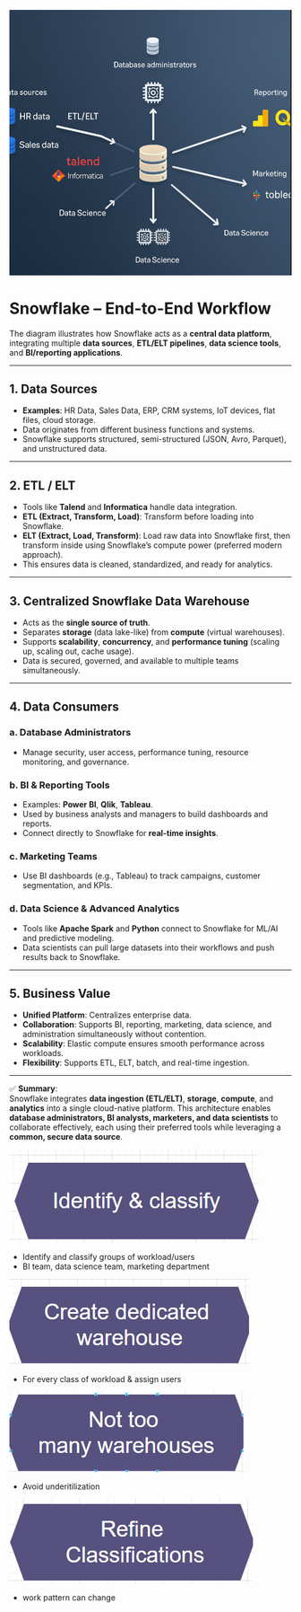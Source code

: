 ![alt text](image-13.png)
# **Snowflake – End-to-End Workflow**

The diagram illustrates how Snowflake acts as a **central data platform**, integrating multiple **data sources**, **ETL/ELT pipelines**, **data science tools**, and **BI/reporting applications**.  

---

## **1. Data Sources**
- **Examples**: HR Data, Sales Data, ERP, CRM systems, IoT devices, flat files, cloud storage.  
- Data originates from different business functions and systems.  
- Snowflake supports structured, semi-structured (JSON, Avro, Parquet), and unstructured data.  

---

## **2. ETL / ELT**
- Tools like **Talend** and **Informatica** handle data integration.  
- **ETL (Extract, Transform, Load)**: Transform before loading into Snowflake.  
- **ELT (Extract, Load, Transform)**: Load raw data into Snowflake first, then transform inside using Snowflake’s compute power (preferred modern approach).  
- This ensures data is cleaned, standardized, and ready for analytics.  

---

## **3. Centralized Snowflake Data Warehouse**
- Acts as the **single source of truth**.  
- Separates **storage** (data lake-like) from **compute** (virtual warehouses).  
- Supports **scalability**, **concurrency**, and **performance tuning** (scaling up, scaling out, cache usage).  
- Data is secured, governed, and available to multiple teams simultaneously.  

---

## **4. Data Consumers**

### **a. Database Administrators**
- Manage security, user access, performance tuning, resource monitoring, and governance.  

### **b. BI & Reporting Tools**
- Examples: **Power BI**, **Qlik**, **Tableau**.  
- Used by business analysts and managers to build dashboards and reports.  
- Connect directly to Snowflake for **real-time insights**.  

### **c. Marketing Teams**
- Use BI dashboards (e.g., Tableau) to track campaigns, customer segmentation, and KPIs.  

### **d. Data Science & Advanced Analytics**
- Tools like **Apache Spark** and **Python** connect to Snowflake for ML/AI and predictive modeling.  
- Data scientists can pull large datasets into their workflows and push results back to Snowflake.  

---

## **5. Business Value**
- **Unified Platform**: Centralizes enterprise data.  
- **Collaboration**: Supports BI, reporting, marketing, data science, and administration simultaneously without contention.  
- **Scalability**: Elastic compute ensures smooth performance across workloads.  
- **Flexibility**: Supports ETL, ELT, batch, and real-time ingestion.  

---

✅ **Summary**:  
Snowflake integrates **data ingestion (ETL/ELT)**, **storage**, **compute**, and **analytics** into a single cloud-native platform. This architecture enables **database administrators, BI analysts, marketers, and data scientists** to collaborate effectively, each using their preferred tools while leveraging a **common, secure data source**.  

![alt text](image-16.png)
- Identify and classify groups of workload/users
- BI team, data science team, marketing department
  
![alt text](image-15.png)

- For every class of workload & assign users

![alt text](image-17.png)

- Avoid underitilization

![alt text](image-18.png)

- work pattern can change
